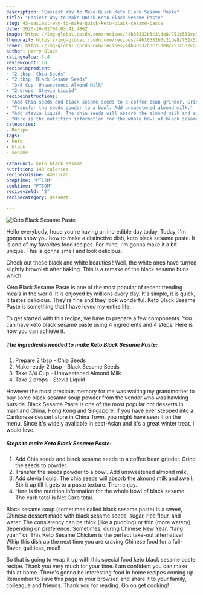 ```yaml
---
description: "Easiest Way to Make Quick Keto Black Sesame Paste"
title: "Easiest Way to Make Quick Keto Black Sesame Paste"
slug: 43-easiest-way-to-make-quick-keto-black-sesame-paste
date: 2020-10-01T04:03:41.486Z
image: https://img-global.cpcdn.com/recipes/44b30332b3c21de8/751x532cq70/keto-black-sesame-paste-recipe-main-photo.jpg
thumbnail: https://img-global.cpcdn.com/recipes/44b30332b3c21de8/751x532cq70/keto-black-sesame-paste-recipe-main-photo.jpg
cover: https://img-global.cpcdn.com/recipes/44b30332b3c21de8/751x532cq70/keto-black-sesame-paste-recipe-main-photo.jpg
author: Harry Black
ratingvalue: 3.4
reviewcount: 10
recipeingredient:
- "2 tbsp  Chia Seeds"
- "2 tbsp  Black Sesame Seeds"
- "3/4 Cup  Unsweetened Almond Milk"
- "2 drops  Stevia Liquid"
recipeinstructions:
- "Add Chia seeds and black sesame seeds to a coffee bean grinder. Grind the seeds to powder."
- "Transfer the seeds powder to a bowl. Add unsweetened almond milk."
- "Add stevia liquid. The chia seeds will absorb the almond milk and swell. Stir it up till it gets to a paste texture. Then enjoy."
- "Here is the nutrition information for the whole bowl of black sesame. The carb total is Net Carb total."
categories:
- Recipe
tags:
- keto
- black
- sesame

katakunci: keto black sesame 
nutrition: 143 calories
recipecuisine: American
preptime: "PT12M"
cooktime: "PT59M"
recipeyield: "2"
recipecategory: Dessert

---
```



![Keto Black Sesame Paste](https://img-global.cpcdn.com/recipes/44b30332b3c21de8/751x532cq70/keto-black-sesame-paste-recipe-main-photo.jpg)

Hello everybody, hope you're having an incredible day today. Today, I'm gonna show you how to make a distinctive dish, keto black sesame paste. It is one of my favorites food recipes. For mine, I'm gonna make it a bit unique. This is gonna smell and look delicious.

Check out these black and white beauties ! Well, the white ones have turned slightly brownish after baking. This is a remake of the black sesame buns which.

Keto Black Sesame Paste is one of the most popular of recent trending meals in the world. It is enjoyed by millions every day. It's simple, it is quick, it tastes delicious. They're fine and they look wonderful. Keto Black Sesame Paste is something that I have loved my entire life.


To get started with this recipe, we have to prepare a few components. You can have keto black sesame paste using 4 ingredients and 4 steps. Here is how you can achieve it.

<!--inarticleads1-->

##### The ingredients needed to make Keto Black Sesame Paste:

1. Prepare 2 tbsp - Chia Seeds
1. Make ready 2 tbsp - Black Sesame Seeds
1. Take 3/4 Cup - Unsweetened Almond Milk
1. Take 2 drops - Stevia Liquid


However the most precious memory for me was waiting my grandmother to buy some black sesame soup powder from the vendor who was hawking outside. Black Sesame Paste is one of the most popular hot desserts in mainland China, Hong Kong and Singapore. If you have ever stepped into a Cantonese dessert store in China Town, you might have seen it on the menu. Since it&#39;s widely available in east-Asian and it&#39;s a great winter treat, I would love. 

<!--inarticleads2-->

##### Steps to make Keto Black Sesame Paste:

1. Add Chia seeds and black sesame seeds to a coffee bean grinder. Grind the seeds to powder.
1. Transfer the seeds powder to a bowl. Add unsweetened almond milk.
1. Add stevia liquid. The chia seeds will absorb the almond milk and swell. Stir it up till it gets to a paste texture. Then enjoy.
1. Here is the nutrition information for the whole bowl of black sesame. The carb total is Net Carb total.


Black sesame soup (sometimes called black sesame paste) is a sweet, Chinese dessert made with black sesame seeds, sugar, rice flour, and water. The consistency can be thick (like a pudding) or thin (more watery) depending on preference. Sometimes, during Chinese New Year, &#34;tang yuan&#34; or. This Keto Sesame Chicken is the perfect take-out alternative! Whip this dish up the next time you are craving Chinese food for a full-flavor, guiltless, meal! 

So that is going to wrap it up with this special food keto black sesame paste recipe. Thank you very much for your time. I am confident you can make this at home. There's gonna be interesting food in home recipes coming up. Remember to save this page in your browser, and share it to your family, colleague and friends. Thank you for reading. Go on get cooking!

